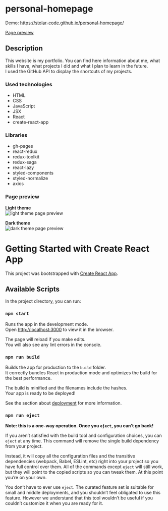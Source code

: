 # personal-homepage
Demo: https://stolar-code.github.io/personal-homepage/

[Page preview](#page-preview)

## Description
This website is my portfolio. You can find here information about me, what skills I have, what projects I did and what I plan to learn in the future.\
I used the GitHub API to display the shortcuts of my projects.
### Used technologies
 - HTML
 - CSS
 - JavaScript
 - JSX
 - React
 - create-react-app

### Libraries
 - gh-pages
 - react-redux
 - redux-toolkit
 - redux-saga
 - react-lazy
 - styled-components
 - styled-normalize
 - axios

### Page preview
 **Light theme**\
![light theme page preview](https://i.ibb.co/wrjmmfQ/Light-Theme.png "light theme page preview")

 **Dark theme**\
![dark theme page preview](https://i.ibb.co/k0qPzQQ/Dark-Theme.png "dark theme page preview")

# Getting Started with Create React App

This project was bootstrapped with [Create React App](https://github.com/facebook/create-react-app).

## Available Scripts

In the project directory, you can run:

### `npm start`

Runs the app in the development mode.\
Open [http://localhost:3000](http://localhost:3000) to view it in the browser.

The page will reload if you make edits.\
You will also see any lint errors in the console.

### `npm run build`

Builds the app for production to the `build` folder.\
It correctly bundles React in production mode and optimizes the build for the best performance.

The build is minified and the filenames include the hashes.\
Your app is ready to be deployed!

See the section about [deployment](https://facebook.github.io/create-react-app/docs/deployment) for more information.

### `npm run eject`

**Note: this is a one-way operation. Once you `eject`, you can’t go back!**

If you aren’t satisfied with the build tool and configuration choices, you can `eject` at any time. This command will remove the single build dependency from your project.

Instead, it will copy all the configuration files and the transitive dependencies (webpack, Babel, ESLint, etc) right into your project so you have full control over them. All of the commands except `eject` will still work, but they will point to the copied scripts so you can tweak them. At this point you’re on your own.

You don’t have to ever use `eject`. The curated feature set is suitable for small and middle deployments, and you shouldn’t feel obligated to use this feature. However we understand that this tool wouldn’t be useful if you couldn’t customize it when you are ready for it.